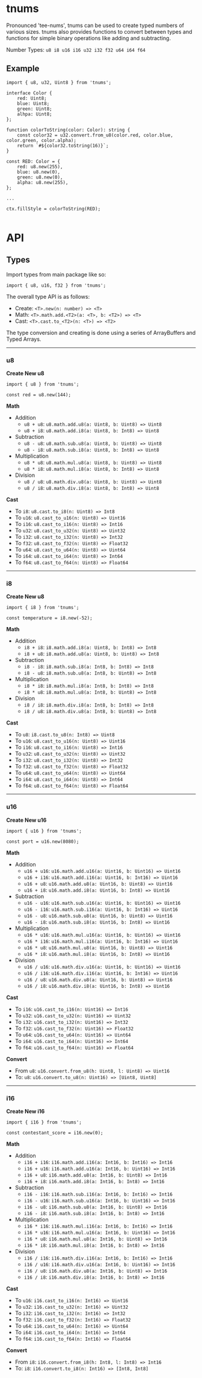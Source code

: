 # tnums

Pronounced 'tee-nums', tnums can be used to create typed numbers of various sizes. tnums also provides functions to convert between types and functions for simple binary operations like adding and subtracting.

Number Types: `u8 i8 u16 i16 u32 i32 f32 u64 i64 f64`

## Example

```
import { u8, u32, Uint8 } from 'tnums';

interface Color {
    red: Uint8;
    blue: Uint8;
    green: Uint8;
    alhpa: Uint8;
};

function colorToString(color: Color): string {
    const color32 = u32.convert.from_u8(color.red, color.blue, color.green, color.alpha);
    return `#${color32.toString(16)}`;
}

const RED: Color = {
    red: u8.new(255),
    blue: u8.new(0),
    green: u8.new(0),
    alpha: u8.new(255),
};

...

ctx.fillStyle = colorToString(RED);


```

# API

## Types
Import types from main package like so:
```
import { u8, u16, f32 } from 'tnums';
```

The overall type API is as follows:

- Create: `<T>.new(n: number) => <T>` 
- Math: `<T>.math.add.<T2>(a: <T>, b: <T2>) => <T>`
- Cast: `<T>.cast.to_<T2>(n: <T>) => <T2>`

The type conversion and creating is done using a series of ArrayBuffers and Typed Arrays.

<hr />

### u8

**Create New u8**
```
import { u8 } from 'tnums';

const red = u8.new(144);
```

**Math**

- Addition
    * `u8 + u8`: `u8.math.add.u8(a: Uint8, b: Uint8) => Uint8`
    * `u8 + i8`: `u8.math.add.i8(a: Uint8, b: Int8) => Uint8`
- Subtraction
    * `u8 - u8`: `u8.math.sub.u8(a: Uint8, b: Uint8) => Uint8`
    * `u8 - i8`: `u8.math.sub.i8(a: Uint8, b: Int8) => Uint8`
- Multiplication
    * `u8 * u8`: `u8.math.mul.u8(a: Uint8, b: Uint8) => Uint8`
    * `u8 * i8`: `u8.math.mul.i8(a: Uint8, b: Int8) => Uint8`
- Division
    * `u8 / u8`: `u8.math.div.u8(a: Uint8, b: Uint8) => Uint8`
    * `u8 / i8`: `u8.math.div.i8(a: Uint8, b: Int8) => Uint8`

**Cast**

- To `i8`: `u8.cast.to_i8(n: Uint8) => Int8`
- To `u16`: `u8.cast_to_u16(n: Uint8) => Uint16`
- To `i16`: `u8.cast_to_i16(n: Uint8) => Int16`
- To `u32`: `u8.cast_to_u32(n: Uint8) => Uint32`
- To `i32`: `u8.cast_to_i32(n: Uint8) => Int32`
- To `f32`: `u8.cast_to_f32(n: Uint8) => Float32`
- To `u64`: `u8.cast_to_u64(n: Uint8) => Uint64`
- To `i64`: `u8.cast_to_i64(n: Uint8) => Int64`
- To `f64`: `u8.cast_to_f64(n: Uint8) => Float64`

<hr />

### i8

**Create New u8**
```
import { i8 } from 'tnums';

const temperature = i8.new(-52);
```

**Math**

- Addition
    * `i8 + i8`: `i8.math.add.i8(a: Uint8, b: Int8) => Int8`
    * `i8 + u8`: `i8.math.add.u8(a: Uint8, b: Uint8) => Int8`
- Subtraction
    * `i8 - i8`: `i8.math.sub.i8(a: Int8, b: Int8) => Int8`
    * `i8 - u8`: `i8.math.sub.u8(a: Int8, b: Uint8) => Int8`
- Multiplication
    * `i8 * i8`: `i8.math.mul.i8(a: Int8, b: Int8) => Int8`
    * `i8 * u8`: `i8.math.mul.u8(a: Int8, b: Uint8) => Int8`
- Division
    * `i8 / i8`: `i8.math.div.i8(a: Int8, b: Int8) => Int8`
    * `i8 / u8`: `i8.math.div.u8(a: Int8, b: Uint8) => Int8`

**Cast**

- To `u8`: `i8.cast.to_u8(n: Int8) => Uint8`
- To `u16`: `u8.cast_to_u16(n: Uint8) => Uint16`
- To `i16`: `u8.cast_to_i16(n: Uint8) => Int16`
- To `u32`: `u8.cast_to_u32(n: Uint8) => Uint32`
- To `i32`: `u8.cast_to_i32(n: Uint8) => Int32`
- To `f32`: `u8.cast_to_f32(n: Uint8) => Float32`
- To `u64`: `u8.cast_to_u64(n: Uint8) => Uint64`
- To `i64`: `u8.cast_to_i64(n: Uint8) => Int64`
- To `f64`: `u8.cast_to_f64(n: Uint8) => Float64`


<hr />

### u16

**Create New u16**
```
import { u16 } from 'tnums';

const port = u16.new(8080);
```

**Math**

- Addition
    * `u16 + u16`: `u16.math.add.u16(a: Uint16, b: Uint16) => Uint16`
    * `u16 + i16`: `u16.math.add.i16(a: Uint16, b: Int16) => Uint16`
    * `u16 + u8`: `u16.math.add.u8(a: Uint16, b: Uint8) => Uint16`
    * `u16 + i8`: `u16.math.add.i8(a: Uint16, b: Int8) => Uint16`
- Subtraction
    * `u16 - u16`: `u16.math.sub.u16(a: Uint16, b: Uint16) => Uint16`
    * `u16 - i16`: `u16.math.sub.i16(a: Uint16, b: Int16) => Uint16`
    * `u16 - u8`: `u16.math.sub.u8(a: Uint16, b: Uint8) => Uint16`
    * `u16 - i8`: `u16.math.sub.i8(a: Uint16, b: Int8) => Uint16`
- Multiplication
    * `u16 * u16`: `u16.math.mul.u16(a: Uint16, b: Uint16) => Uint16`
    * `u16 * i16`: `u16.math.mul.i16(a: Uint16, b: Int16) => Uint16`
    * `u16 * u8`: `u16.math.mul.u8(a: Uint16, b: Uint8) => Uint16`
    * `u16 * i8`: `u16.math.mul.i8(a: Uint16, b: Int8) => Uint16`
- Division
    * `u16 / u16`: `u16.math.div.u16(a: Uint16, b: Uint16) => Uint16`
    * `u16 / i16`: `u16.math.div.i16(a: Uint16, b: Int16) => Uint16`
    * `u16 / u8`: `u16.math.div.u8(a: Uint16, b: Uint8) => Uint16`
    * `u16 / i8`: `u16.math.div.i8(a: Uint16, b: Int8) => Uint16`

**Cast**

- To `i16`: `u16.cast_to_i16(n: Uint16) => Int16`
- To `u32`: `u16.cast_to_u32(n: Uint16) => Uint32`
- To `i32`: `u16.cast_to_i32(n: Uint16) => Int32`
- To `f32`: `u16.cast_to_f32(n: Uint16) => Float32`
- To `u64`: `u16.cast_to_u64(n: Uint16) => Uint64`
- To `i64`: `u16.cast_to_i64(n: Uint16) => Int64`
- To `f64`: `u16.cast_to_f64(n: Uint16) => Float64`

**Convert**
- From `u8`: `u16.convert.from_u8(h: Uint8, l: Uint8) => Uint16`
- To: `u8`: `u16.convert.to_u8(n: Uint16) => [Uint8, Uint8]`

<hr />

### i16

**Create New i16**
```
import { i16 } from 'tnums';

const contestant_score = i16.new(0);
```

**Math**

- Addition
    * `i16 + i16`: `i16.math.add.i16(a: Int16, b: Int16) => Int16`
    * `i16 + u16`: `i16.math.add.u16(a: Int16, b: Uint16) => Int16`
    * `i16 + u8`: `i16.math.add.u8(a: Int16, b: Uint8) => Int16`
    * `i16 + i8`: `i16.math.add.i8(a: Int16, b: Int8) => Int16`
- Subtraction
    * `i16 - i16`: `i16.math.sub.i16(a: Int16, b: Int16) => Int16`
    * `i16 - u16`: `i16.math.sub.u16(a: Int16, b: Uint16) => Int16`
    * `i16 - u8`: `i16.math.sub.u8(a: Int16, b: Uint8) => Int16`
    * `i16 - i8`: `i16.math.sub.i8(a: Int16, b: Int8) => Int16`
- Multiplication
    * `i16 * i16`: `i16.math.mul.i16(a: Int16, b: Int16) => Int16`
    * `i16 * u16`: `i16.math.mul.u16(a: Int16, b: Uint16) => Int16`
    * `i16 * u8`: `i16.math.mul.u8(a: Int16, b: Uint8) => Int16`
    * `i16 * i8`: `i16.math.mul.i8(a: Int16, b: Int8) => Int16`
- Division
    * `i16 / i16`: `i16.math.div.i16(a: Int16, b: Int16) => Int16`
    * `i16 / u16`: `i16.math.div.u16(a: Int16, b: Uint16) => Int16`
    * `i16 / u8`: `i16.math.div.u8(a: Int16, b: Uint8) => Int16`
    * `i16 / i8`: `i16.math.div.i8(a: Int16, b: Int8) => Int16`

**Cast**

- To `u16`: `i16.cast_to_i16(n: Int16) => Uint16`
- To `u32`: `i16.cast_to_u32(n: Int16) => Uint32`
- To `i32`: `i16.cast_to_i32(n: Int16) => Int32`
- To `f32`: `i16.cast_to_f32(n: Int16) => Float32`
- To `u64`: `i16.cast_to_u64(n: Int16) => Uint64`
- To `i64`: `i16.cast_to_i64(n: Int16) => Int64`
- To `f64`: `i16.cast_to_f64(n: Int16) => Float64`

**Convert**
- From `i8`: `i16.convert.from_i8(h: Int8, l: Int8) => Int16`
- To: `i8`: `i16.convert.to_i8(n: Int16) => [Int8, Int8]`
